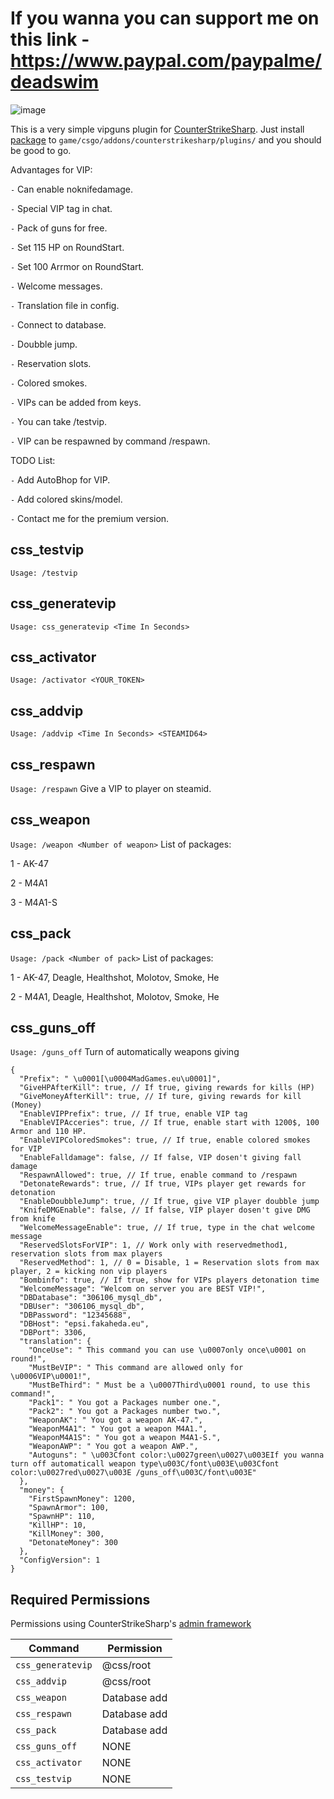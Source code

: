 
# If you wanna you can support me on this link - https://www.paypal.com/paypalme/deadswim

![image](https://cdn.discordapp.com/attachments/1176537272724758648/1176537272980607138/vip.png)

This is a very simple vipguns plugin for [CounterStrikeSharp](https://docs.cssharp.dev/).
Just install [package](https://github.com/connercsbn/SimpleAdmin/releases/) to `game/csgo/addons/counterstrikesharp/plugins/` and you should be good to go. 

Advantages for VIP:

`-` Can enable noknifedamage.

`-` Special VIP tag in chat.

`-` Pack of guns for free.

`-` Set 115 HP on RoundStart.

`-` Set 100 Arrmor on RoundStart.

`-` Welcome messages.

`-` Translation file in config.

`-` Connect to database.

`-` Doubble jump.

`-` Reservation slots.

`-` Colored smokes.

`-` VIPs can be added from keys.

`-` You can take /testvip.

`-` VIP can be respawned by command /respawn.

TODO List:

`-` Add AutoBhop for VIP.

`-` Add colored skins/model.

`-` Contact me for the premium version.

## css_testvip
`Usage: /testvip`
## css_generatevip
`Usage: css_generatevip <Time In Seconds>`
## css_activator
`Usage: /activator <YOUR_TOKEN>`
## css_addvip
`Usage: /addvip <Time In Seconds> <STEAMID64>`
## css_respawn
`Usage: /respawn`
Give a VIP to player on steamid.
## css_weapon
`Usage: /weapon <Number of weapon>`
List of packages:

1 - AK-47

2 - M4A1

3 - M4A1-S

## css_pack
`Usage: /pack <Number of pack>`
List of packages:

1 - AK-47, Deagle, Healthshot, Molotov, Smoke, He

2 - M4A1, Deagle, Healthshot, Molotov, Smoke, He

## css_guns_off
`Usage: /guns_off`
Turn of automatically weapons giving

```
{
  "Prefix": " \u0001[\u0004MadGames.eu\u0001]",
  "GiveHPAfterKill": true, // If true, giving rewards for kills (HP)
  "GiveMoneyAfterKill": true, // If ture, giving rewards for kill (Money)
  "EnableVIPPrefix": true, // If true, enable VIP tag
  "EnableVIPAcceries": true, // If true, enable start with 1200$, 100 Armor and 110 HP.
  "EnableVIPColoredSmokes": true, // If true, enable colored smokes for VIP
  "EnableFalldamage": false, // If false, VIP dosen't giving fall damage
  "RespawnAllowed": true, // If true, enable command to /respawn
  "DetonateRewards": true, // If true, VIPs player get rewards for detonation
  "EnableDoubbleJump": true, // If true, give VIP player doubble jump
  "KnifeDMGEnable": false, // If false, VIP player dosen't give DMG from knife
  "WelcomeMessageEnable": true, // If true, type in the chat welcome message
  "ReservedSlotsForVIP": 1, // Work only with reservedmethod1, reservation slots from max players
  "ReservedMethod": 1, // 0 = Disable, 1 = Reservation slots from max player, 2 = kicking non vip players
  "Bombinfo": true, // If true, show for VIPs players detonation time
  "WelcomeMessage": "Welcom on server you are BEST VIP!", 
  "DBDatabase": "306106_mysql_db",
  "DBUser": "306106_mysql_db",
  "DBPassword": "12345688",
  "DBHost": "epsi.fakaheda.eu",
  "DBPort": 3306,
  "translation": {
    "OnceUse": " This command you can use \u0007only once\u0001 on round!",
    "MustBeVIP": " This command are allowed only for \u0006VIP\u0001!",
    "MustBeThird": " Must be a \u0007Third\u0001 round, to use this command!",
    "Pack1": " You got a Packages number one.",
    "Pack2": " You got a Packages number two.",
    "WeaponAK": " You got a weapon AK-47.",
    "WeaponM4A1": " You got a weapon M4A1.",
    "WeaponM4A1S": " You got a weapon M4A1-S.",
    "WeaponAWP": " You got a weapon AWP.",
    "Autoguns": " \u003Cfont color:\u0027green\u0027\u003EIf you wanna turn off automaticall weapon type\u003C/font\u003E\u003Cfont color:\u0027red\u0027\u003E /guns_off\u003C/font\u003E"
  },
  "money": {
    "FirstSpawnMoney": 1200,
    "SpawnArmor": 100,
    "SpawnHP": 110,
    "KillHP": 10,
    "KillMoney": 300,
    "DetonateMoney": 300
  },
  "ConfigVersion": 1
}
```

## Required Permissions

Permissions using CounterStrikeSharp's [admin framework](https://docs.cssharp.dev/features/admin-framework/)

| Command      | Permission   |
| ------------ | ------------ |
| `css_generatevip`    | @css/root     |
| `css_addvip`    | @css/root     |
| `css_weapon`    | Database add     |
| `css_respawn`    | Database add     |
| `css_pack`  | Database add   |
| `css_guns_off`  | NONE   |
| `css_activator`  | NONE   |
| `css_testvip`  | NONE   |
